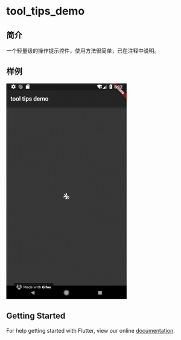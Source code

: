 # tool_tips_demo
## 简介
一个轻量级的操作提示控件，使用方法很简单，已在注释中说明。
## 样例
![](../../../image/tooltips.png)

## Getting Started

For help getting started with Flutter, view our online
[documentation](https://flutter.io/).
